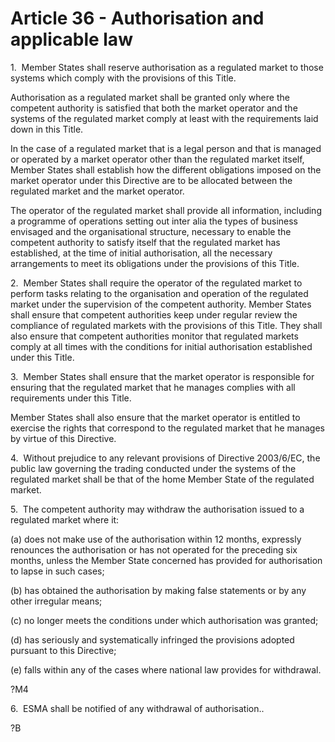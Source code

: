 # Article 36 - Authorisation and applicable law


1.  Member States shall reserve authorisation as a regulated market to those systems which comply with the provisions of this Title.

Authorisation as a regulated market shall be granted only where the competent authority is satisfied that both the market operator and the systems of the regulated market comply at least with the requirements laid down in this Title.

In the case of a regulated market that is a legal person and that is managed or operated by a market operator other than the regulated market itself, Member States shall establish how the different obligations imposed on the market operator under this Directive are to be allocated between the regulated market and the market operator.

The operator of the regulated market shall provide all information, including a programme of operations setting out inter alia the types of business envisaged and the organisational structure, necessary to enable the competent authority to satisfy itself that the regulated market has established, at the time of initial authorisation, all the necessary arrangements to meet its obligations under the provisions of this Title.

2.  Member States shall require the operator of the regulated market to perform tasks relating to the organisation and operation of the regulated market under the supervision of the competent authority. Member States shall ensure that competent authorities keep under regular review the compliance of regulated markets with the provisions of this Title. They shall also ensure that competent authorities monitor that regulated markets comply at all times with the conditions for initial authorisation established under this Title.

3.  Member States shall ensure that the market operator is responsible for ensuring that the regulated market that he manages complies with all requirements under this Title.

Member States shall also ensure that the market operator is entitled to exercise the rights that correspond to the regulated market that he manages by virtue of this Directive.

4.  Without prejudice to any relevant provisions of Directive 2003/6/EC, the public law governing the trading conducted under the systems of the regulated market shall be that of the home Member State of the regulated market.

5.  The competent authority may withdraw the authorisation issued to a regulated market where it:

(a) does not make use of the authorisation within 12 months, expressly renounces the authorisation or has not operated for the preceding six months, unless the Member State concerned has provided for authorisation to lapse in such cases;

(b) has obtained the authorisation by making false statements or by any other irregular means;

(c) no longer meets the conditions under which authorisation was granted;

(d) has seriously and systematically infringed the provisions adopted pursuant to this Directive;

(e) falls within any of the cases where national law provides for withdrawal.

?M4

6.  ESMA shall be notified of any withdrawal of authorisation..

?B
